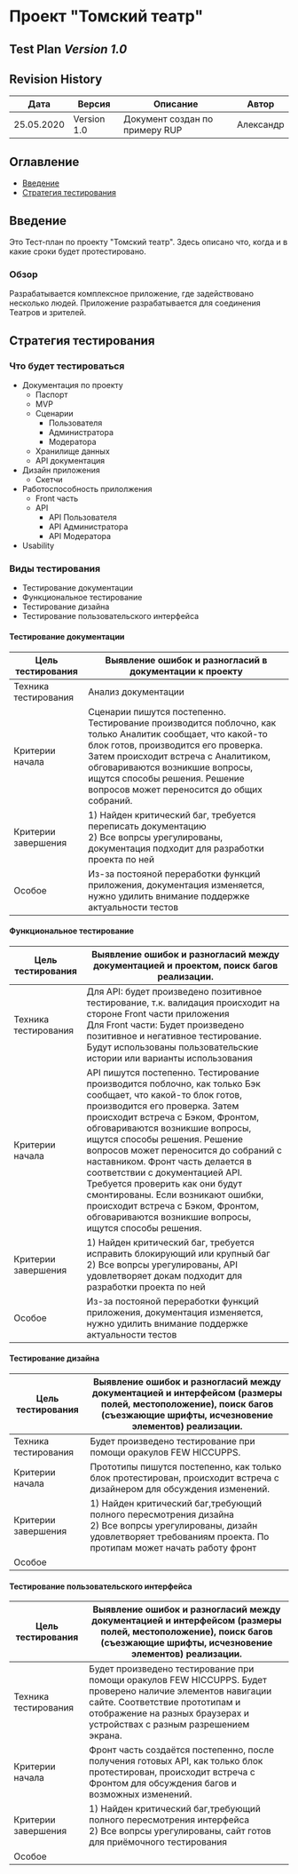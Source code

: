 # Проект "Томский театр"
## Test Plan  *Version 1.0*

## Revision History
|Дата|Версия|Описание|Автор|
|-|-|-|-|
25.05.2020| Version 1.0| Документ создан по примеру RUP| Александр|

## Оглавление
* [Введение](#Введение)
* [Стратегия тестирования](#Стратегия)

## Введение <a name="Введение"></a>
Это Тест-план по проекту "Томский театр". Здесь описано что, когда и в какие сроки будет протестировано.
### Обзор
Разрабатывается комплексное приложение, где задействовано несколько людей. Приложение разрабатывается для соединения Театров и зрителей.

## Стратегия тестирования <a name="Стратегия"></a>
### Что будет тестироваться
* Документация по проекту
    * Паспорт
    * MVP
    * Сценарии
        * Пользователя
        * Администратора
        * Модератора
    * Хранилище данных
    * API документация
* Дизайн приложения
    * Скетчи
* Работоспособность прилолжения
   * Front часть
   * API 
       * API Пользователя
       * API Администратора
       * API Модератора
* Usability


### Виды тестирования
* Тестирование документации
* Функциональное тестирование
* Тестирование дизайна
* Тестирование пользовательского интерфейса


#### Тестирование документации
 |Цель тестирования|Выявление ошибок и разногласий в документации к проекту |
 |-|-|
 |Техника тестирования|Анализ документации|
 |Критерии начала|Сценарии пишутся постепенно. Тестирование производится поблочно, как только Аналитик сообщает, что какой-то блок готов, производится его проверка. Затем происходит встреча с Аналитиком, обговариваются возникшие вопросы, ищутся способы решения. Решение вопросов может переносится до общих собраний.|
 |Критерии завершения| 1) Найден критический баг, требуется переписать документацию <br> 2) Все вопрсы урегулированы, документация подходит для разработки проекта по ней|
 |Особое|Из-за постояной переработки функций приложения, документация изменяется, нужно удилить внимание поддержке актуальности тестов |
 
 #### Функциональное тестирование
 |Цель тестирования|Выявление ошибок и разногласий между документацией и проектом, поиск багов реализации. |
 |-|-|
 |Техника тестирования|Для API: будет произведено позитивное тестирование, т.к. валидация происходит на стороне Front части приложения<br> Для Front части: Будет произведено позитивное и негативное тестирование. Будут использованы пользовательские истории или варианты использования|
 |Критерии начала|API пишутся постепенно. Тестирование производится поблочно, как только Бэк сообщает, что какой-то блок готов, производится его проверка. Затем происходит встреча с Бэком, Фронтом, обговариваются возникшие вопросы, ищутся способы решения. Решение вопросов может переносится до собраний с наставником. Фронт часть делается в соответствии с документацией API. Требуется проверить как они будут смонтированы. Если возникают ошибки, происходит встреча с Бэком, Фронтом, обговариваются возникшие вопросы, ищутся способы решения.|
 |Критерии завершения| 1) Найден критический баг, требуется исправить блокирующий или крупный баг <br> 2) Все вопрсы урегулированы, API удовлетворяет докам подходит для разработки проекта по ней|
 |Особое|Из-за постояной переработки функций приложения, документация изменяется, нужно удилить внимание поддержке актуальности тестов |

#### Тестирование дизайна
|Цель тестирования|Выявление ошибок и разногласий между документацией и интерфейсом (размеры полей, местоположение), поиск багов (съезжающие шрифты, исчезновение элементов) реализации. |
 |-|-|
 |Техника тестирования|Будет произведено тестирование при помощи оракулов FEW HICCUPPS. | Будет проверено наличие элементов навигации на прототипах. 
 |Критерии начала|Прототипы пишутся постепенно, как только блок протестирован, происходит встреча с дизайнером для обсуждения изменений.|
 |Критерии завершения| 1) Найден критический баг,требующий полного пересмотрения дизайна <br> 2) Все вопрсы урегулированы, дизайн удовлетворяет требованиям проекта. По протипам может начать работу фронт|
 |Особое| |
 
 #### Тестирование пользовательского интерфейса
|Цель тестирования|Выявление ошибок и разногласий между документацией и интерфейсом (размеры полей, местоположение), поиск багов (съезжающие шрифты, исчезновение элементов) реализации. |
 |-|-|
 |Техника тестирования|Будет произведено тестирование при помощи оракулов FEW HICCUPPS. Будет проверено наличие элементов навигации сайте. Соответствие прототипам и отображение на разных браузерах и устройствах с разным разрешением экрана. 
 |Критерии начала|Фронт часть создаётся постепенно, после получения готовых API, как только блок протестирован, происходит встреча с Фронтом для обсуждения багов и возможных изменений.|
 |Критерии завершения| 1) Найден критический баг,требующий полного пересмотрения интерфейса <br> 2) Все вопрсы урегулированы, сайт готов для приёмочного тестирования|
 |Особое| |
